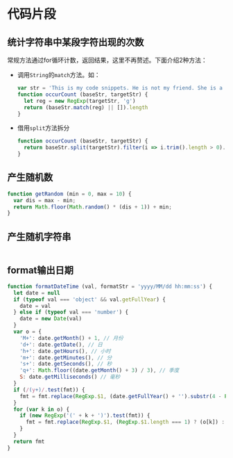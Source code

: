 # 代码片段

## 统计字符串中某段字符出现的次数

常规方法通过for循环计数，返回结果，这里不再赘述。下面介绍2种方法：

- 调用`String`的`match`方法。如：

  ```javascript
  var str = 'This is my code snippets. He is not my friend. She is a good girl.' // 统计is出现的次数
  function occurCount (baseStr, targetStr) {
    let reg = new RegExp(targetStr, 'g')
    return (baseStr.match(reg) || []).length
  }
  ```

- 借用`split`方法拆分

  ```javascript
  function occurCount (baseStr, targetStr) {
    return baseStr.split(targetStr).filter(i => i.trim().length > 0).length
  }
  ```

## 产生随机数

```javascript
function getRandom (min = 0, max = 10) {
  var dis = max - min;
  return Math.floor(Math.random() * (dis + 1)) + min;
}
```

## 产生随机字符串

```
```



## format输出日期

```javascript
function formatDateTime (val, formatStr = 'yyyy/MM/dd hh:mm:ss') {
  let date = null
  if (typeof val === 'object' && val.getFullYear) {
    date = val
  } else if (typeof val === 'number') {
    date = new Date(val)
  }
  var o = {
    'M+': date.getMonth() + 1, // 月份
    'd+': date.getDate(), // 日
    'h+': date.getHours(), // 小时
    'm+': date.getMinutes(), // 分
    's+': date.getSeconds(), // 秒
    'q+': Math.floor((date.getMonth() + 3) / 3), // 季度
    S: date.getMilliseconds() // 毫秒
  }
  if (/(y+)/.test(fmt)) {
    fmt = fmt.replace(RegExp.$1, (date.getFullYear() + '').substr(4 - RegExp.$1.length))
  }
  for (var k in o) {
    if (new RegExp('(' + k + ')').test(fmt)) {
      fmt = fmt.replace(RegExp.$1, (RegExp.$1.length === 1) ? (o[k]) : (('00' + o[k]).substr(('' + o[k]).length)))
    }
  }
  return fmt
}
```

